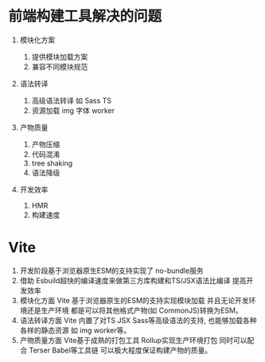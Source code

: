 # 前端构建工具解决的问题
1. 模块化方案
    1. 提供模块加载方案
    2. 兼容不同模块规范
2. 语法转译
    1. 高级语法转译 如 Sass TS
    2. 资源加载  img 字体 worker
3. 产物质量
    1. 产物压缩 
    2. 代码混淆
    3. tree shaking
    4. 语法降级

4. 开发效率
    1. HMR
    2. 构建速度  

# Vite
1. 开发阶段基于浏览器原生ESM的支持实现了 no-bundle服务
2. 借助 Esbuild超快的编译速度来做第三方库构建和TS/JSX语法比编译 提高开发效率  
3. 模块化方面 Vite 基于浏览器原生的ESM的支持实现模块加载 并且无论开发环境还是生产环境 都是可以将其他格式产物(如 CommonJS)转换为ESM。
4. 语法转译方面 Vite 内置了对TS JSX Sass等高级语法的支持, 也能够加载各种各样的静态资源 如 img worker等。
5. 产物质量方面 Vite基于成熟的打包工具 Rollup实现生产环境打包 同时可以配合 Terser Babel等工具链 可以极大程度保证构建产物的质量。            